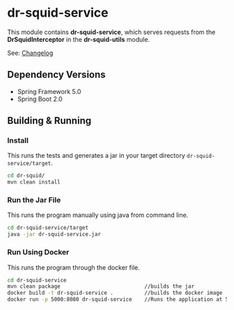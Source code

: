 # dr-squid-service

This module contains **dr-squid-service**, which serves requests from the **DrSquidInterceptor** in the **dr-squid-utils** module.

See: [Changelog](../CHANGELOG.md)

## Dependency Versions
* Spring Framework 5.0
* Spring Boot 2.0

## Building & Running

### Install

This runs the tests and generates a jar in your target directory `dr-squid-service/target`.

```bash
cd dr-squid/
mvn clean install
```

### Run the Jar File

This runs the program manually using java from command line.

```bash
cd dr-squid-service/target
java -jar dr-squid-service.jar 
```

### Run Using Docker

This runs the program through the docker file.

```bash
cd dr-squid-service
mvn clean package                           //builds the jar
docker build -t dr-squid-service .          //builds the docker image
docker run -p 5000:8080 dr-squid-service    //Runs the application at 5000 port number
```
